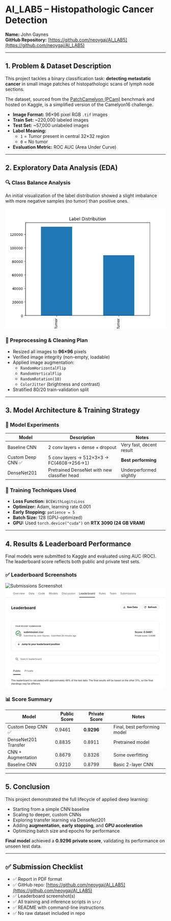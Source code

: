 # AI_LAB5 – Histopathologic Cancer Detection

**Name:** John Gaynes  
**GitHub Repository:** [https://github.com/neoygaj/AI_LAB5](https://github.com/neoygaj/AI_LAB5)

---

## 1. Problem & Dataset Description

This project tackles a binary classification task: **detecting metastatic cancer** in small image patches of histopathologic scans of lymph node sections.

The dataset, sourced from the [PatchCamelyon (PCam)](https://github.com/basveeling/pcam) benchmark and hosted on Kaggle, is a simplified version of the Camelyon16 challenge.

- **Image Format:** 96×96 pixel RGB `.tif` images  
- **Train Set:** ~220,000 labeled images  
- **Test Set:** ~57,000 unlabeled images  
- **Label Meaning:**  
  - `1` = Tumor present in central 32×32 region  
  - `0` = No tumor  
- **Evaluation Metric:** ROC AUC (Area Under Curve)

---

## 2. Exploratory Data Analysis (EDA)

### 🔍 Class Balance Analysis  
An initial visualization of the label distribution showed a slight imbalance with more negative samples (no tumor) than positive ones.

![Label Distribution](Figure_1.png)

### 🧹 Preprocessing & Cleaning Plan
- Resized all images to **96×96** pixels  
- Verified image integrity (non-empty, loadable)  
- Applied image augmentation:
  - `RandomHorizontalFlip`  
  - `RandomVerticalFlip`  
  - `RandomRotation(10)`  
  - `ColorJitter` (brightness and contrast)  
- Stratified 80/20 train-validation split

---

## 3. Model Architecture & Training Strategy

### 🧪 Model Experiments

| Model            | Description                                 | Notes                   |
|------------------|---------------------------------------------|--------------------------|
| Baseline CNN     | 2 conv layers + dense + dropout             | Very fast, decent result |
| Custom Deep CNN ✅ | 5 conv layers → 512×3×3 → FC(4608→256→1)     | **Best performing**      |
| DenseNet201      | Pretrained DenseNet with new classifier head | Underperformed slightly  |

### 🔧 Training Techniques Used
- **Loss Function:** `BCEWithLogitsLoss`  
- **Optimizer:** Adam, learning rate 0.001  
- **Early Stopping:** `patience = 5`  
- **Batch Size:** 128 (GPU-optimized)  
- **GPU:** Used `torch.device("cuda")` on **RTX 3090 (24 GB VRAM)**

---

## 4. Results & Leaderboard Performance

Final models were submitted to Kaggle and evaluated using AUC (ROC). The leaderboard score reflects both public and private test sets.

### ✅ Leaderboard Screenshots

![Submissions Screenshot](Screenshot%202025-04-16%20at%2011.12.45%E2%80%AFPM.png)  
![Leaderboard Screenshot](Screenshot%20from%202025-04-16%2023-31-09.png)

### 📊 Score Summary

| Model               | Public Score | Private Score | Notes                          |
|---------------------|--------------|----------------|--------------------------------|
| Custom Deep CNN ✅   | 0.9461       | **0.9296**     | Final, best performing model   |
| DenseNet201 Transfer| 0.8835       | 0.8911         | Pretrained model               |
| CNN + Augmentation  | 0.8679       | 0.8326         | Some overfitting               |
| Baseline CNN        | 0.9210       | 0.8799         | Basic 2-layer CNN              |

---

## 5. Conclusion

This project demonstrated the full lifecycle of applied deep learning:
- Starting from a simple CNN baseline
- Scaling to deeper, custom CNNs
- Exploring transfer learning via DenseNet201
- Adding **augmentation**, **early stopping**, and **GPU acceleration**
- Optimizing batch size and epochs for performance

**Final model** achieved a **0.9296 private score**, validating its performance on unseen test data.

---

## ✅ Submission Checklist

- ✅ Report in PDF format  
- ✅ GitHub repo: [https://github.com/neoygaj/AI_LAB5](https://github.com/neoygaj/AI_LAB5)  
- ✅ Leaderboard screenshot(s)  
- ✅ All training and inference scripts in `src/`  
- ✅ README with command-line instructions  
- ✅ No raw dataset included in repo  

